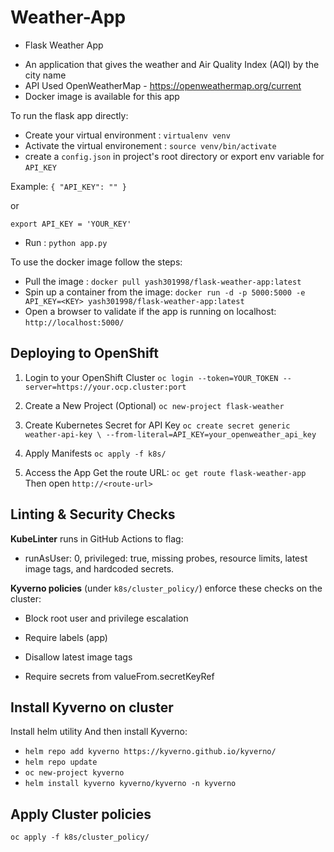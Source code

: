 # Weather-App

* Flask Weather App
- An application that gives the weather and Air Quality Index (AQI) by the city name
- API Used OpenWeatherMap - https://openweathermap.org/current
- Docker image is available for this app


To run the flask app directly:
- Create your virtual environment : `virtualenv venv`
- Activate the virtual environement : `source venv/bin/activate`
- create a `config.json` in project's root directory or export env variable for `API_KEY`

Example:
`{
    "API_KEY": ""
}`

or

`export API_KEY = 'YOUR_KEY'`

- Run : `python app.py`

To use the docker image follow the steps:

- Pull the image : `docker pull yash301998/flask-weather-app:latest`
- Spin up a container from the image: `docker run -d -p 5000:5000 -e API_KEY=<KEY> yash301998/flask-weather-app:latest`
- Open a browser to validate if the app is running on localhost: `http://localhost:5000/`


## Deploying to OpenShift

1. Login to your OpenShift Cluster
`oc login --token=YOUR_TOKEN --server=https://your.ocp.cluster:port`

2. Create a New Project (Optional)
`oc new-project flask-weather`

3. Create Kubernetes Secret for API Key
`oc create secret generic weather-api-key \
  --from-literal=API_KEY=your_openweather_api_key`

4. Apply Manifests
`oc apply -f k8s/`

5. Access the App
Get the route URL:
`oc get route flask-weather-app`
Then open `http://<route-url>`


## Linting & Security Checks
**KubeLinter** runs in GitHub Actions to flag:

- runAsUser: 0, privileged: true, missing probes, resource limits, latest image tags, and hardcoded secrets.

**Kyverno policies** (under `k8s/cluster_policy/`) enforce these checks on the cluster:

- Block root user and privilege escalation

- Require labels (app)

- Disallow latest image tags

- Require secrets from valueFrom.secretKeyRef

## Install Kyverno on cluster

Install helm utility
And then install Kyverno:
- `helm repo add kyverno https://kyverno.github.io/kyverno/`
- `helm repo update`
- `oc new-project kyverno`
- `helm install kyverno kyverno/kyverno -n kyverno`

## Apply Cluster policies
`oc apply -f k8s/cluster_policy/`
